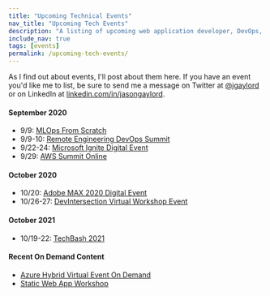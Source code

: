 ```yaml
---
title: "Upcoming Technical Events"
nav_title: "Upcoming Tech Events"
description: "A listing of upcoming web application developer, DevOps, and other technical events."
include_nav: true
tags: [events]
permalink: /upcoming-tech-events/
---
```


As I find out about events, I'll post about them here. If you have an event you'd like me to list, be sure to send me a message on Twitter at [@jgaylord](http://jasong.us/eUDX9v) or on LinkedIn at [linkedin.com/in/jasongaylord](http://jasong.us/linkedin).

#### September 2020
- 9/9: [MLOps From Scratch](https://jasong.us/32xmoXN)
- 9/9-10: [Remote Engineering DevOps Summit](https://jasong.us/2EMgcD8)
- 9/22-24: [Microsoft Ignite Digital Event](https://jasong.us/3gZlOIo)
- 9/29: [AWS Summit Online]()

#### October 2020
- 10/20: [Adobe MAX 2020 Digital Event](https://jasong.us/3kTtoa0)
- 10/26-27: [DevIntersection Virtual Workshop Event](https://jasong.us/31pTjOF)

#### October 2021
- 10/19-22: [TechBash 2021](https://jasong.us/37lAkGe)

#### Recent On Demand Content
- [Azure Hybrid Virtual Event On Demand](https://jasong.us/3g9Uhmo)
- [Static Web App Workshop](https://jasong.us/3f7QBkz)